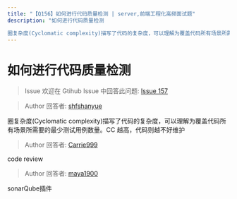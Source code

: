 ```yaml
---
title: "【Q156】如何进行代码质量检测 | server,前端工程化高频面试题"
description: "如何进行代码质量检测

圈复杂度(Cyclomatic complexity)描写了代码的复杂度，可以理解为覆盖代码所有场景所需要的最少测试用例数量。CC 越高，代码则越不好维护  字节跳动面试题、阿里腾讯面试题、美团小米面试题。"
---
```


# 如何进行代码质量检测

> Issue
> 欢迎在 Gtihub Issue 中回答此问题: [Issue 157](https://github.com/shfshanyue/Daily-Question/issues/157)

> Author
> 回答者: [shfshanyue](https://github.com/shfshanyue)

圈复杂度(Cyclomatic complexity)描写了代码的复杂度，可以理解为覆盖代码所有场景所需要的最少测试用例数量。CC 越高，代码则越不好维护

> Author
> 回答者: [Carrie999](https://github.com/Carrie999)

code review

> Author
> 回答者: [maya1900](https://github.com/maya1900)

sonarQube插件
